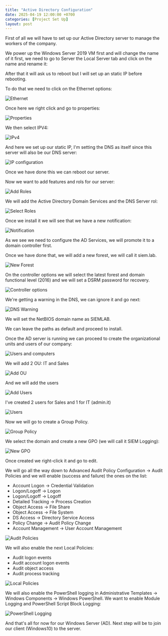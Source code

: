 ```yaml
---
title: "Active Directory Configuration"
date: 2025-04-19 12:00:00 +0700
categories: [Project Set Up]
layout: post
---
```


First of all we will have to set up our Active Directory server to manage the workers of the company.

We power up the Windows Server 2019 VM first and will change the name of it first, we need to go to Server the Local Server tab and click on the name and rename it:


After that it will ask us to reboot but I will set up an static IP before rebooting.

To do that we need to click on the Ethernet options:

![Ethernet](/assets/images/ethernet.JPG)

Once here we right click and go to properties:

![Properties](/assets/images/properties.JPG)

We then select IPV4:

![IPv4](/assets/images/ipv4.JPG)

And here we set up our static IP, I'm setting the DNS as itself since this server will also be our DNS server:

![IP configuration](/assets/images/ip-config.JPG)

Once we have done this we can reboot our server.

Now we want to add features and rols for our server:

![Add Roles](/assets/images/add-roles.JPG)

We will add the Active Directory Domain Services and the DNS Server rol:

![Select Roles](/assets/images/role-Selection.JPG)

Once we install it we will see that we have a new notification:

![Notification](/assets/images/notification.JPG)

As we see we need to configure the AD Services, we will promote it to a domain controller first.

Once we have done that, we will add a new forest, we will call it siem.lab.

![New Forest](/assets/images/new-forest.JPG)

On the controller options we will select the latest forest and domain functional level (2016) and we will set a DSRM password for recovery.

![Controller options](/assets/images/controller-options.JPG)

We're getting a warning in the DNS, we can ignore it and go next:

![DNS Warning](/assets/images/dns-error.JPG)

We will set the NetBIOS domain name as SIEMLAB.

We can leave the paths as default and proceed to install.

Once the AD server is running we can proceed to create the organizational units and users of our company:

![Users and computers](/assets/images/add-computers.JPG)

We will add 2 OU: IT and Sales

![Add OU](/assets/images/add-ou.JPG)

And we will add the users

![Add Users](/assets/images/add-user.JPG)

I've created 2 users for Sales and 1 for IT (admin.it)

![Users](/assets/images/fake-users.JPG)

Now we will go to create a Group Policy.

![Group Policy](/assets/images/gpo-management.JPG)

We select the domain and create a new GPO (we will call it SIEM Logging):

![New GPO](/assets/images/new-gpo.JPG)

Once created we right-click it and go to edit.

We will go all the way down to Advanced Audit Policy Configuration -> Audit Policies and we will enable (success and failure) the ones on the list:

- Account Logon -> Credential Validation
- Logon/Logoff -> Logon
- Logon/Logoff -> Logoff
- Detailed Tracking -> Process Creation
- Object Access -> File Share
- Object Access -> File System
- DS Access -> Directory Service Access
- Policy Change -> Audit Policy Change
- Account Management -> User Account Management


![Audit Policies](/assets/images/audit-policies.JPG)

We will also enable the next Local Policies:

- Audit logon events
- Audit account logon events
- Audit object access
- Audit process tracking

![Local Policies](/assets/images/local-policies.JPG)

We will also enable the PowerShell logging in Administrative Templates -> Windows Components -> Windows PowerShell.
We want to enable Module Logging and PowerShell Script Block Logging:

![PowerShell Logging](/assets/images/PowerShell-logging.JPG)

And that's all for now for our Windows Server (AD).
Next step will be to join our client (Windows10) to the server. 
